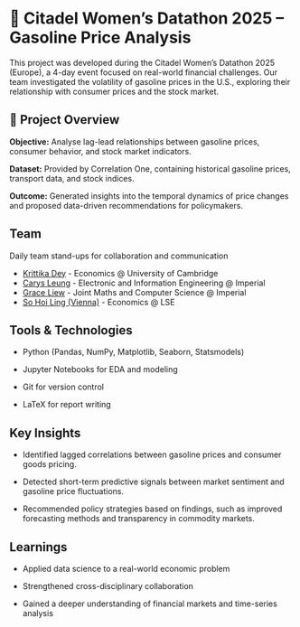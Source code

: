 # 🧠 Citadel Women’s Datathon 2025 – Gasoline Price Analysis
This project was developed during the Citadel Women’s Datathon 2025 (Europe), a 4-day event focused on real-world financial challenges. Our team investigated the volatility of gasoline prices in the U.S., exploring their relationship with consumer prices and the stock market.

## 🚀 Project Overview
**Objective:** Analyse lag-lead relationships between gasoline prices, consumer behavior, and stock market indicators.

**Dataset:** Provided by Correlation One, containing historical gasoline prices, transport data, and stock indices.

**Outcome:** Generated insights into the temporal dynamics of price changes and proposed data-driven recommendations for policymakers.

## Team
Daily team stand-ups for collaboration and communication
- [Krittika Dey](https://www.github.com/k-dey2) - Economics @ University of Cambridge
- [Carys Leung](https://github.com/zenbean) - Electronic and Information Engineering @ Imperial
- [Grace Liew](https://github.com/glyx2006) - Joint Maths and Computer Science @ Imperial
- [So Hoi Ling (Vienna)](https://www.github.com/so-hl) - Economics @ LSE

## Tools & Technologies
- Python (Pandas, NumPy, Matplotlib, Seaborn, Statsmodels)

- Jupyter Notebooks for EDA and modeling

- Git for version control

- LaTeX for report writing

## Key Insights
- Identified lagged correlations between gasoline prices and consumer goods pricing.

- Detected short-term predictive signals between market sentiment and gasoline price fluctuations.

- Recommended policy strategies based on findings, such as improved forecasting methods and transparency in commodity markets.

## Learnings
- Applied data science to a real-world economic problem

- Strengthened cross-disciplinary collaboration

- Gained a deeper understanding of financial markets and time-series analysis

